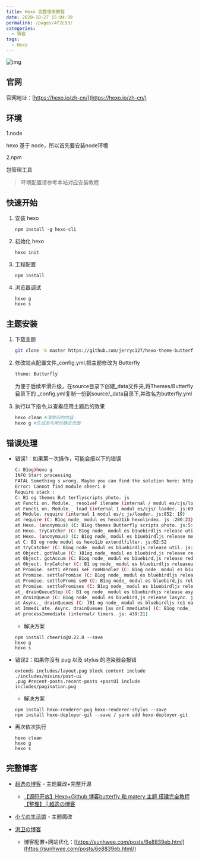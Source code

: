 ```yaml
---
title: Hexo 完整使用教程
date: 2020-10-27 15:04:39
permalink: /pages/4f2c93/
categories:
  - 博客
tags:
  - Hexo
---
```


![img](https://static.itzhangbao.com/img/20201029172757.png)

## 官网

官网地址：[https://hexo.io/zh-cn/](https://hexo.io/zh-cn/)

<!-- more -->

## 环境

1.node

hexo 基于 node，所以首先要安装node环境

2.npm

包管理工具

> 环境配置请参考本站对应安装教程

## 快速开始

1. 安装 hexo

   ``` shell
   npm install -g hexo-cli
   ```

2. 初始化 hexo

    ``` shell
    hexo init
    ```

3. 工程配置

    ``` shell
    npm install
    ```

4. 浏览器调试

    ``` shell
    hexo g
    hexo s
    ```

## 主题安装

1. 下载主题

    ``` sh
    git clone -b master https://github.com/jerryc127/hexo-theme-butterfly.git themes/Butterfly
    ```

2. 修改站点配置文件_config.yml,把主题修改为 Butterfly

    ``` sh
    theme: Butterfly
    ```

    为便于后续平滑升级，在source目录下创建_data文件夹,将Themes/Butterfly目录下的		 _config.yml复制一份到source/_data目录下,并改名为butterfly.yml

3. 执行以下指令,以查看应用主题后的效果

    ``` sh
    hexo clean #清除旧的内容
    hexo g #生成发布用的静态页面
    ```

## 错误处理

- 错误1：如果第一次操作，可能会报以下的错误

    ``` sh
    C: B1og)hexo g
    INFO Start processing
    FATAL Something s wrong. Maybe you can find the solution here: https:l /hexo. io/ docs/ troub1 eshooting. htm1
    Error: Cannot find module cheeri 0
    Require stack :
    C: B1 og themes But terflyscripts photo. js
    at Functi on. Module._ reso1veF ilename (internal / modul es/cjs/loader. js:797:15)
    at Functi on. Module._ load (internal 1 modul es/cjs/ loader. js:690:27)
    at Module. require (internal 1 modul es/c js/loader. js:852: 19)
    at require (C: B1og node_ modul es hexo)1ib hexolindex. js :280:23)
    at Hexo. (anonymous) (C: B1og themes Butterfly scripts photo. js:5: 19)
    at Hexo. tryCatcher (C: B1og node_ modul es b1uebirdljs release util. js:16:23)
    at Hexo. (anonymous) (C: B1og node_ modul es b1uebirdljs release method. js:15 :34)
    at C: B1 og node modul es hexo1ib extendlfilter. js:62:52
    at tryCatcher (C: B1og node_ modul es b1uebirdljs release util. js:16:23)
    at 0bject. gotValue (C: )B1og node_ modul es bluebird,js release reduce. js: 166:18)
    at 0bject. gotAccum (C: B1og node_ modul es b1uebird,js release reduce. js: 155:25 )
    at 0bject. tryCatcher (C: B1 og node_ modul es bluebirdljs releaseutil. js: 16:23)
    at Promise. sett1 ePromi seF romHandler (C: B1og node_ modul es b1uebirdjs rel ease promi se. js:547:31)
    at Promise. settlePromise (C: B1og node_ modul es bluebirdljs release promise. js :604: 18)
    at Promise. settlePromi se0 (C: B1og node_ modul es bluebird,js rel ease promise. js :649: 10)
    at Promise. settlePromises (C: B1og node_ modul es b1uebirdljs release promi se. js:729:18)
    at_ drainQueueStep (C: B1 og node_ modul es b1uebirdkjs release async. js:93:12)
    at drainQueue (C: B1og node_ modul es b1uebird,js release lasync. js:86:9)
    at Async._ drainQueues (C: )B1 og node_ modul es bluebirdljs re1 ease lasync. js: 102:5)
    at Immedi ate. Async. drainQueues [as onI mmediate] (C: B1og node_ modul es b1uebirdlisrelease)async. js:15:14)
    at processImmediate (internal/ timers. js: 439:21)
    ```

    - 解决方案

    ```  shell
    npm install cheerio@0.22.0 --save
    hexo g
    hexo s
    ```

- 错误2：如果你沒有 pug 以及 stylus 的渲染器会报错

    ``` shell
    extends includes/layout.pug block content include ./includes/mixins/post-ui
    .pug #recent-posts.recent-posts +postUI include includes/pagination.pug
    ```

    - 解决方案

    ``` shell
    npm install hexo-renderer-pug hexo-renderer-stylus --save
    npm install hexo-deployer-git --save / yarn add hexo-deployer-git
    ```

- 再次依次执行

    ``` shell
    hexo clean
    hexo g
    hexo s
    ```

## 完整博客

- [超逸の博客](https://yangchaoyi.vip/) - 主题魔改+完整开源
  - [【源码开放】Hexo+Github 博客butterfly 和 matery 主题 搭建完全教程【整理】 | 超逸の博客](https://yangchaoyi.vip/posts/520520/#%E5%8F%8B%E9%93%BE%E6%A0%B7%E5%BC%8F%E7%BE%8E%E5%8C%96)

- [小弋の生活馆](https://lovelijunyi.gitee.io/) - 主题魔改
- [洪卫の博客](https://sunhwee.com/)
  - 博客配置+网站优化：[https://sunhwee.com/posts/6e8839eb.html](https://sunhwee.com/posts/6e8839eb.html/)
